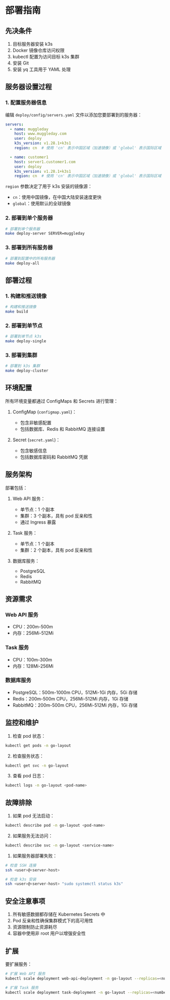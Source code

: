 # 部署指南

## 先决条件
1. 目标服务器安装 k3s
2. Docker 镜像仓库访问权限
3. kubectl 配置为访问目标 k3s 集群
4. 安装 Git
5. 安装 yq 工具用于 YAML 处理

## 服务器设置过程

### 1. 配置服务器信息
编辑 `deploy/config/servers.yaml` 文件以添加您要部署到的服务器：
```yaml
servers:
  - name: muggleday
    host: www.muggleday.com
    user: deploy
    k3s_version: v1.28.1+k3s1
    region: cn  # 使用 'cn' 表示中国区域（加速镜像）或 'global' 表示国际区域

  - name: customer1
    host: server1.customer1.com
    user: deploy
    k3s_version: v1.28.1+k3s1
    region: cn  # 使用 'cn' 表示中国区域（加速镜像）或 'global' 表示国际区域
```
`region` 参数决定了用于 k3s 安装的镜像源：
- `cn`：使用中国镜像，在中国大陆安装速度更快
- `global`：使用默认的全球镜像

### 2. 部署到单个服务器
```bash
# 部署到单个服务器
make deploy-server SERVER=muggleday
```

### 3. 部署到所有服务器
```bash
# 部署到配置中的所有服务器
make deploy-all
```

## 部署过程

### 1. 构建和推送镜像
```bash
# 构建和推送镜像
make build
```

### 2. 部署到单节点
```bash
# 部署到单节点 k3s
make deploy-single
```

### 3. 部署到集群
```bash
# 部署到 k3s 集群
make deploy-cluster
```

## 环境配置
所有环境变量都通过 ConfigMaps 和 Secrets 进行管理：
1. ConfigMap (`configmap.yaml`)：
   - 包含非敏感配置
   - 包括数据库、Redis 和 RabbitMQ 连接设置

2. Secret (`secret.yaml`)：
   - 包含敏感信息
   - 包括数据库密码和 RabbitMQ 凭据

## 服务架构
部署包括：
1. Web API 服务：
   - 单节点：1 个副本
   - 集群：3 个副本，具有 pod 反亲和性
   - 通过 Ingress 暴露

2. Task 服务：
   - 单节点：1 个副本
   - 集群：2 个副本，具有 pod 反亲和性

3. 数据库服务：
   - PostgreSQL
   - Redis
   - RabbitMQ

## 资源需求
### Web API 服务
- CPU：200m-500m
- 内存：256Mi-512Mi

### Task 服务
- CPU：100m-300m
- 内存：128Mi-256Mi

### 数据库服务
- PostgreSQL：500m-1000m CPU，512Mi-1Gi 内存，5Gi 存储
- Redis：200m-500m CPU，256Mi-512Mi 内存，1Gi 存储
- RabbitMQ：200m-500m CPU，256Mi-512Mi 内存，1Gi 存储

## 监控和维护
1. 检查 pod 状态：
```bash
kubectl get pods -n go-layout
```

2. 检查服务状态：
```bash
kubectl get svc -n go-layout
```

3. 查看 pod 日志：
```bash
kubectl logs -n go-layout <pod-name>
```

## 故障排除
1. 如果 pod 无法启动：
```bash
kubectl describe pod -n go-layout <pod-name>
```

2. 如果服务无法访问：
```bash
kubectl describe svc -n go-layout <service-name>
```

1. 如果服务器部署失败：
```bash
# 检查 SSH 连接
ssh <user>@<server-host>

# 检查 k3s 安装
ssh <user>@<server-host> "sudo systemctl status k3s"
```

## 安全注意事项
1. 所有敏感数据都存储在 Kubernetes Secrets 中
2. Pod 反亲和性确保集群模式下的高可用性
3. 资源限制防止资源耗尽
4. 容器中使用非 root 用户以增强安全性

## 扩展
要扩展服务：
```bash
# 扩展 Web API 服务
kubectl scale deployment web-api-deployment -n go-layout --replicas=<number>

# 扩展 Task 服务
kubectl scale deployment task-deployment -n go-layout --replicas=<number>
